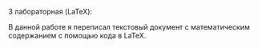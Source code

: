 3 лабораторная (LaTeX):

В данной работе я переписал текстовый документ с математическим содержанием с помощью кода в LaTeX.

